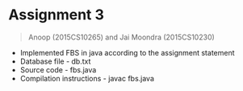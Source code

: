 # Assignment 3

> Anoop (2015CS10265) and Jai Moondra (2015CS10230)

- Implemented FBS in java according to the assignment statement
- Database file - db.txt
- Source code - fbs.java
- Compilation instructions - javac fbs.java
